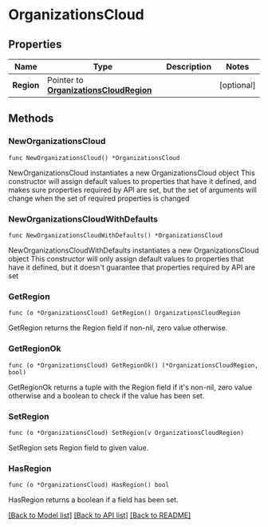 # OrganizationsCloud

## Properties

Name | Type | Description | Notes
------------ | ------------- | ------------- | -------------
**Region** | Pointer to [**OrganizationsCloudRegion**](OrganizationsCloudRegion.md) |  | [optional] 

## Methods

### NewOrganizationsCloud

`func NewOrganizationsCloud() *OrganizationsCloud`

NewOrganizationsCloud instantiates a new OrganizationsCloud object
This constructor will assign default values to properties that have it defined,
and makes sure properties required by API are set, but the set of arguments
will change when the set of required properties is changed

### NewOrganizationsCloudWithDefaults

`func NewOrganizationsCloudWithDefaults() *OrganizationsCloud`

NewOrganizationsCloudWithDefaults instantiates a new OrganizationsCloud object
This constructor will only assign default values to properties that have it defined,
but it doesn't guarantee that properties required by API are set

### GetRegion

`func (o *OrganizationsCloud) GetRegion() OrganizationsCloudRegion`

GetRegion returns the Region field if non-nil, zero value otherwise.

### GetRegionOk

`func (o *OrganizationsCloud) GetRegionOk() (*OrganizationsCloudRegion, bool)`

GetRegionOk returns a tuple with the Region field if it's non-nil, zero value otherwise
and a boolean to check if the value has been set.

### SetRegion

`func (o *OrganizationsCloud) SetRegion(v OrganizationsCloudRegion)`

SetRegion sets Region field to given value.

### HasRegion

`func (o *OrganizationsCloud) HasRegion() bool`

HasRegion returns a boolean if a field has been set.


[[Back to Model list]](../README.md#documentation-for-models) [[Back to API list]](../README.md#documentation-for-api-endpoints) [[Back to README]](../README.md)


